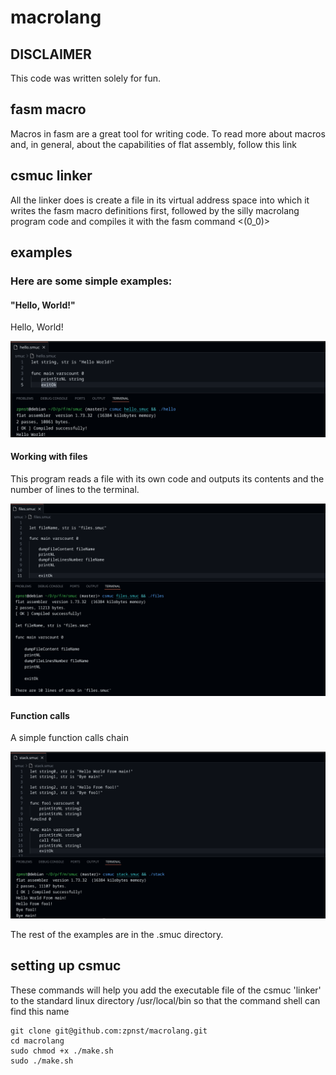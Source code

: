 # macrolang

## DISCLAIMER

This code was written solely for fun.

## fasm macro

Macros in fasm are a great tool for writing code. To read more about macros and, in general, about the capabilities of flat assembly, follow this link

## csmuc linker

All the linker does is create a file in its virtual address space into which it writes the fasm macro definitions first, followed by the silly macrolang program code and compiles it with the fasm command <(0_0)>

## examples

### Here are some simple examples:

#### "Hello, World!"

Hello, World!

<img src="images/hello.png" alt="" width="600">

#### Working with files

This program reads a file with its own code and outputs its contents and the number of lines to the terminal.

<img src="images/files.png" alt="" width="600">

#### Function calls

A simple function calls chain

<img src="images/stack.png" alt="" width="600">


The rest of the examples are in the .smuc directory.

## setting up csmuc

These commands will help you add the executable file of the csmuc 'linker' to the standard linux directory /usr/local/bin so that the command shell can find this name
```
git clone git@github.com:zpnst/macrolang.git
cd macrolang
sudo chmod +x ./make.sh
sudo ./make.sh
```